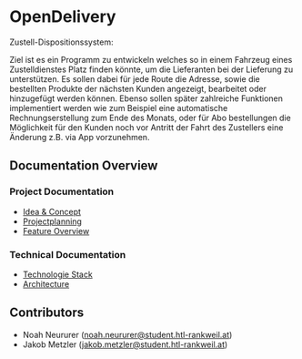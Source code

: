 # OpenDelivery

Zustell-Dispositionssystem:

Ziel ist es ein Programm zu entwickeln welches so in einem Fahrzeug eines Zustelldienstes Platz finden könnte, um die Lieferanten bei der 
Lieferung zu unterstützen. Es sollen dabei für jede Route die Adresse, sowie die bestellten Produkte der nächsten Kunden angezeigt, bearbeitet
oder hinzugefügt werden können. Ebenso sollen später zahlreiche Funktionen implementiert werden wie zum Beispiel eine automatische Rechnungserstellung
zum Ende des Monats, oder für Abo bestellungen die Möglichkeit für den Kunden noch vor Antritt der Fahrt des Zustellers eine Änderung z.B. via 
App vorzunehmen. 

## Documentation Overview

### Project Documentation

- [Idea & Concept](./doc/project/Idea-and-Concept.md)
- [Projectplanning](./doc/project/Projectplanning.md)
- [Feature Overview](./doc/features/Index.md)

### Technical Documentation

- [Technologie Stack](./doc/technical/technology-stack.md)
- [Architecture](./doc/technical/Architecture.md)

## Contributors

- Noah Neururer (noah.neururer@student.htl-rankweil.at)
- Jakob Metzler (jakob.metzler@student.htl-rankweil.at)

